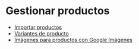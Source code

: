 # Gestionar productos

  * [Importar productos](products/import.html)
  * [Variantes de producto](products/variants.html)
  * [Imágenes para productos con Google Imágenes](products/product_images.html)

